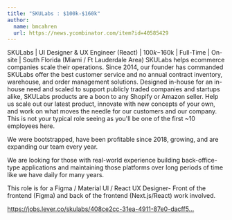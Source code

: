 ```yaml
---
title: "SKULabs : $100k-$160k"
author:
  name: bmcahren
  url: https://news.ycombinator.com/item?id=40585429
---
```

SKULabs | UI Designer &amp; UX Engineer (React) | $100k-$160k | Full-Time | On-site | South Florida (Miami &#x2F; Ft Lauderdale Area) SKULabs helps ecommerce companies scale their operations. Since 2014, our founder has commanded SKULabs offer the best customer service and no annual contract inventory, warehouse, and order management solutions. Designed in-house for an in-house need and scaled to support publicly traded companies and startups alike, SKULabs products are a boon to any Shopify or Amazon seller.
Help us scale out our latest product, innovate with new concepts of your own, and work on what moves the needle for our customers and our company. This is not your typical role seeing as you&#x27;ll be one of the first ~10 employees here.

We were bootstrapped, have been profitable since 2018, growing, and are expanding our team every year.

We are looking for those with real-world experience building back-office-type applications and maintaining those platforms over long periods of time like we have daily for many years.

This role is for a Figma &#x2F; Material UI &#x2F; React UX Designer- Front of the frontend (Figma) and back of the frontend (Next.js&#x2F;React) work involved.

<a href="https:&#x2F;&#x2F;jobs.lever.co&#x2F;skulabs&#x2F;408ce2cc-31ea-4911-87e0-dacff53bac87" rel="nofollow">https:&#x2F;&#x2F;jobs.lever.co&#x2F;skulabs&#x2F;408ce2cc-31ea-4911-87e0-dacff5...</a>
